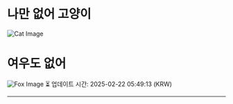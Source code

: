 
# 나만 없어 고양이

![Cat Image](https://cdn2.thecatapi.com/images/6hj.jpg)

# 여우도 없어
![Fox Image](https://randomfox.ca/images/52.jpg)
⏳ 업데이트 시간: 2025-02-22 05:49:13 (KRW)

---
